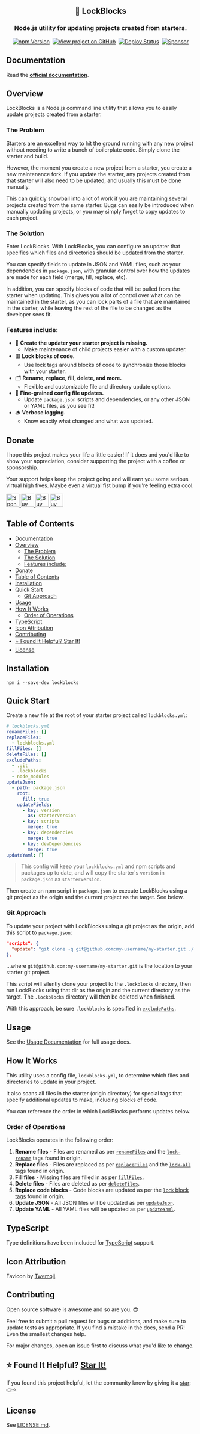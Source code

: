 <h2 align="center">
  🔄 LockBlocks
</h2>
<h3 align="center">
  Node.js utility for updating projects created from starters.
</h3>
<p align="center">
  <a href="https://badge.fury.io/js/lockblocks" target="_blank" rel="noopener noreferrer"><img src="https://badge.fury.io/js/lockblocks.svg" alt="npm Version" /></a>&nbsp;
  <a href="https://github.com/justinmahar/lockblocks/" target="_blank" rel="noopener noreferrer"><img src="https://img.shields.io/badge/GitHub-Source-success" alt="View project on GitHub" /></a>&nbsp;
  <a href="https://github.com/justinmahar/lockblocks/actions?query=workflow%3ADeploy" target="_blank" rel="noopener noreferrer"><img src="https://github.com/justinmahar/lockblocks/workflows/Deploy/badge.svg" alt="Deploy Status" /></a>&nbsp;
  <a href="https://github.com/sponsors/justinmahar" target="_blank" rel="noopener noreferrer"><img src="https://img.shields.io/static/v1?label=Sponsor&message=%E2%9D%A4&logo=GitHub&color=%23fe8e86" alt="Sponsor"/></a>
</p>

## Documentation

Read the **[official documentation](https://justinmahar.github.io/lockblocks/)**.

## Overview

LockBlocks is a Node.js command line utility that allows you to easily update projects created from a starter. 

### The Problem

Starters are an excellent way to hit the ground running with any new project without needing to write a bunch of boilerplate code. Simply clone the starter and build.

However, the moment you create a new project from a starter, you create a new maintenance fork. If you update the starter, any projects created from that starter will also need to be updated, and usually this must be done manually.

This can quickly snowball into a lot of work if you are maintaining several projects created from the same starter. Bugs can easily be introduced when manually updating projects, or you may simply forget to copy updates to each project.

### The Solution

Enter LockBlocks. With LockBlocks, you can configure an updater that specifies which files and directories should be updated from the starter.

You can specify fields to update in JSON and YAML files, such as your dependencies in `package.json`, with granular control over how the updates are made for each field (merge, fill, replace, etc).

In addition, you can specify blocks of code that will be pulled from the starter when updating. This gives you a lot of control over what can be maintained in the starter, as you can lock parts of a file that are maintained in the starter, while leaving the rest of the file to be changed as the developer sees fit.

### Features include:

- 🔄 **Create the updater your starter project is missing.**
  - Make maintenance of child projects easier with a custom updater.
- 🟥 **Lock blocks of code.**
  - Use lock tags around blocks of code to synchronize those blocks with your starter.
- 🗂️ **Rename, replace, fill, delete, and more.**
  - Flexible and customizable file and directory update options.
- 📄 **Fine-grained config file updates.**
  - Update `package.json` scripts and dependencies, or any other JSON or YAML files, as you see fit!
- 🪵 **Verbose logging.**
  - Know exactly what changed and what was updated.

[lock:donate]::🚫---------------------------------------

## Donate 

I hope this project makes your life a little easier! If it does and you'd like to show your appreciation, consider supporting the project with a coffee or sponsorship. 

Your support helps keep the project going and will earn you some serious virtual high fives. Maybe even a virtual fist bump if you're feeling extra cool.

<a href="https://github.com/sponsors/justinmahar">
  <img src="https://justinmahar.github.io/react-kindling/support/sponsor.png" alt="Sponsor via GitHub" height="35" />
</a> <a href="https://paypal.me/thejustinmahar/5">
  <img src="https://justinmahar.github.io/react-kindling/support/coffee-1.png" alt="Buy me a coffee" height="35" />
</a> <a href="https://paypal.me/thejustinmahar/15">
  <img src="https://justinmahar.github.io/react-kindling/support/coffee-3.png" alt="Buy me 3 coffees" height="35" />
</a> <a href="https://paypal.me/thejustinmahar/25">
  <img src="https://justinmahar.github.io/react-kindling/support/coffee-5.png" alt="Buy me 5 coffees" height="35" />
</a>

[/lock:donate]::---------------------------------------🚫

## Table of Contents 

- [Documentation](#documentation)
- [Overview](#overview)
  - [The Problem](#the-problem)
  - [The Solution](#the-solution)
  - [Features include:](#features-include)
- [Donate](#donate)
- [Table of Contents](#table-of-contents)
- [Installation](#installation)
- [Quick Start](#quick-start)
  - [Git Approach](#git-approach)
- [Usage](#usage)
- [How It Works](#how-it-works)
  - [Order of Operations](#order-of-operations)
- [TypeScript](#typescript)
- [Icon Attribution](#icon-attribution)
- [Contributing](#contributing)
- [⭐ Found It Helpful? Star It!](#-found-it-helpful-star-it)
- [License](#license)

## Installation

```
npm i --save-dev lockblocks
```

## Quick Start

Create a new file at the root of your starter project called `lockblocks.yml`:

```yaml
# lockblocks.yml
renameFiles: []
replaceFiles:
  - lockblocks.yml
fillFiles: []
deleteFiles: []
excludePaths:
  - .git
  - .lockblocks
  - node_modules
updateJson: 
  - path: package.json
    root:
      fill: true
    updateFields:
      - key: version
        as: starterVersion
      - key: scripts
        merge: true
      - key: dependencies
        merge: true
      - key: devDependencies
        merge: true
updateYaml: []
```

> This config will keep your `lockblocks.yml` and npm scripts and packages up to date, and will copy the starter's `version` in `package.json` as `starterVersion`.

Then create an npm script in `package.json` to execute LockBlocks using a git project as the origin and the current project as the target. See below.

### Git Approach

To update your project with LockBlocks using a git project as the origin, add this script to `package.json`:

```json
"scripts": {
  "update": "git clone -q git@github.com:my-username/my-starter.git ./.lockblocks && lockblocks ./.lockblocks . --verbose && rm -rf .lockblocks"
},
```

...where `git@github.com:my-username/my-starter.git` is the location to your starter git project.

This script will silently clone your project to the `.lockblocks` directory, then run LockBlocks using that dir as the origin and the current directory as the target. The `.lockblocks` directory will then be deleted when finished.

With this approach, be sure `.lockblocks` is specified in [`excludePaths`](#excludepaths).

## Usage

See the [Usage Documentation](https://justinmahar.github.io/lockblocks/?path=/story/api-usage--page) for full usage docs.

## How It Works

This utility uses a config file, `lockblocks.yml`, to determine which files and directories to update in your project. 

It also scans all files in the starter (origin directory) for special tags that specify additional updates to make, including blocks of code.

You can reference the order in which LockBlocks performs updates below.

### Order of Operations

LockBlocks operates in the following order:

1. **Rename files** - Files are renamed as per [`renameFiles`](#renamefiles) and the [`lock-rename`](#rename-file-tags) tags found in origin.
1. **Replace files** - Files are replaced as per [`replaceFiles`](#replacefiles) and the [`lock-all`](#replace-file-tag) tags found in origin.
1. **Fill files** - Missing files are filled in as per [`fillFiles`](#fillfiles).
1. **Delete files** - Files are deleted as per [`deleteFiles`](#deletefiles).
1. **Replace code blocks** - Code blocks are updated as per the [`lock` block tags](#code-block-tags) found in origin.
1. **Update JSON** - All JSON files will be updated as per [`updateJson`](#updatejson-and-updateyaml).
1. **Update YAML** - All YAML files will be updated as per [`updateYaml`](#updatejson-and-updateyaml).

[lock:typescript]::🚫---------------------------------------

## TypeScript

Type definitions have been included for [TypeScript](https://www.typescriptlang.org/) support.

[/lock:typescript]::---------------------------------------🚫

[lock:icon]::🚫---------------------------------------

## Icon Attribution

Favicon by [Twemoji](https://github.com/twitter/twemoji).

[/lock:icon]::---------------------------------------🚫

[lock:contributing]::🚫---------------------------------------

## Contributing

Open source software is awesome and so are you. 😎

Feel free to submit a pull request for bugs or additions, and make sure to update tests as appropriate. If you find a mistake in the docs, send a PR! Even the smallest changes help.

For major changes, open an issue first to discuss what you'd like to change.

[/lock:contributing]::---------------------------------------🚫

## ⭐ Found It Helpful? [Star It!](https://github.com/justinmahar/lockblocks/stargazers)

If you found this project helpful, let the community know by giving it a [star](https://github.com/justinmahar/lockblocks/stargazers): [👉⭐](https://github.com/justinmahar/lockblocks/stargazers)

## License

See [LICENSE.md](https://justinmahar.github.io/lockblocks/?path=/story/license--page).